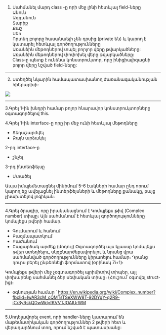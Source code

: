 1. Սահմանել մարդ class -ը որի մեջ լինի հետևյալ field-ները <br>
Անուն <br>
Ազգանուն<br>
Տարիք <br>
Քաշ<br>
Սեռ<br>
Որտեղ բոլորը հասանաելի չեն դրսից (private են) և կարող է կատարել հետևյալ գործողությունները <br>
Առանձին մեթոդներով տպել բորլոր վերը թվարկածները:<br>
Առանձին մեթոդներով փոփոխել վերը թվարկածները:<br>
Class-ը պետք է ունենա կոնստրուկտոր, որը ինիցիալիզացնի բոլոր վերը նշված field-ները:<br>


------------------------------

2. Ստեղծել նկարին համապատասխանող ժառանագականության հիերարխի:

<img src='https://img-16.ccm2.net/NJ7Yzk1EwaYvT0H_otvLTZh5BK4=/506e368f623744669396580451bd6587/ccm-encyclopedia/poo-images-animaux.gif'>


-------------------------------

3.Գրել 1-ին խնդրի համար բոլոր հնարավոր կոնստրուկտորները օգտագործելով this. 

4.Գրել 1-ին interface-ը որը իր մեջ ունի հետևյալ մեթոդները 
  * Տեղաշարժվել
  * Ձայն արձակել 
  
 2-րդ interface-ը 
  * շնչել 

3-րդ ինտեռֆեյսը
  * Մտածել 

Ապա իմպլեմետացնել մինիմում 5-6 էակների համար ընդ որում կարող եք ավելացնել ինտերֆեյսների և մեթոդները քանակը, բայց չխախտելով լոգիկան:  

-----------------------------------------------------

4.Գրել ծրագիր, որը իրականացնում է Կոմպլեքս թիվ (Complex number) տիպը։ Այն սահմանում է հետևյալ գործողությունները կոմպլեքս թվերի համար․
* Գումարում և հանում
* Բազմապատկում
* Բաժանում
* Բացարձակ արժեք (մոդուլ)
Օգտագործել այս կլասսը կոմպլեքս թվեր ստեղծելու, սկզբնարժեքավորելու և նրանց վրա սահմանված գործողությունները կիրառելու համար։ Դրանց դուրս բերել ընթեռնելի ֆորմատով (օրինակ 7i+1)։

Կոմպլեքս թվերի մեջ չօգտագործել պրիմիտիվ տիպեր, այլ փոխարենը սահմանել ձեր սեփական տիպը։ (Հուշում՝ օգտվել struct-ից)։  

* օգնության համար ՝ https://en.wikipedia.org/wiki/Complex_number?fbclid=IwAR3cM_cQMTsTSeXWW8T-92DYgY-q2R9-jCr3yRskQOwWdyfKVVTJOAIUrWM
 
----------------------------------------------------------

5.Մոդելավորել event, որի handler-ները կատարում են մաթեմատիկական գործողություններ 2 թվերի հետ և վերադարձնում տող, որում նշված է պատասխանը:  
